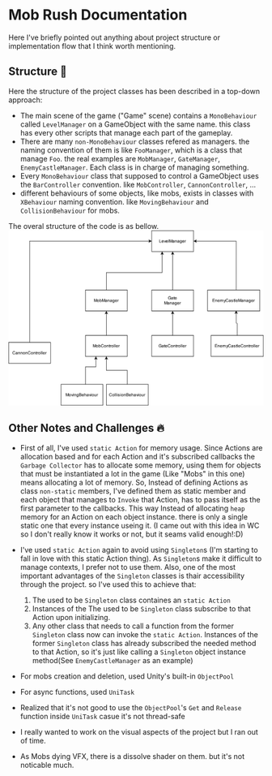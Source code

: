 
  # Mob Rush Documentation  
  Here I've briefly pointed out anything about project structure or implementation flow that I think worth mentioning.
  
  ## Structure 🚀  
  Here the structure of the project classes has been described in a top-down approach:
  - The main scene of the game ("Game" scene) contains a `MonoBehaviour` called `LevelManager` on a GameObject with the same name. this class has every other scripts that manage each part of the gameplay.
  - There are many `non-MonoBehaviour` classes refered as managers. the naming convention of them is like `FooManager`, which is a class that manage `Foo`. the real examples are `MobManager`, `GateManager`, `EnemyCastleManager`. Each class is in charge of managing something.
  - Every `MonoBehaviour` class that supposed to control a GameObject uses the `BarController` convention. like `MobController`, `CannonController`, ...
  - different behaviours of some objects, like mobs, exists in classes with `XBehaviour` naming convention. like `MovingBehaviour` and `CollisionBehaviour` for mobs.

  The overal structure of the code is as bellow.  
  ![Alt](Structure.jpg)
  
  ## Other Notes and Challenges 🔥  
  - First of all, I've used `static Action` for memory usage. Since Actions are allocation based and for each Action and it's subscribed callbacks the `Garbage Collector` has to allocate some memory, using them for objects that must be instantiated a lot in the game (Like "Mobs" in this one) means allocating a lot of memory. So, Instead of defining Actions as class `non-static` members, I've defined them as static member and each object that manages to `Invoke` that Action, has to pass itself as the first parameter to the callbacks. This way Instead of allocating `heap` memory for an Action on each object instance. there is only a single static one that every instance useing it. (I came out with this idea in WC so I don't really know it works or not, but it seams valid enough!:D)
  - I've used `static Action` again to avoid using `Singleton`s (I'm starting to fall in love with this static Action thing). As `Singleton`s make it difficult to manage contexts, I prefer not to use them. Also, one of the most important advantages of the `Singleton` classes is thair accessibility through the project. so I've used this to achieve that:
  
      1. The used to be `Singleton` class containes an `static Action`
      2. Instances of the The used to be `Singleton` class subscribe to that Action upon initializing.
      3. Any other class that needs to call a function from the former `Singleton` class now can invoke the `static Action`. Instances of the former `Singleton` class has already subscribed the needed method to that Action, so it's just like calling a `Singleton` object instance method(See `EnemyCastleManager` as an example) 

  - For mobs creation and deletion, used Unity's built-in `ObjectPool`
  - For async functions, used `UniTask`
  - Realized that it's not good to use the `ObjectPool`'s `Get` and `Release` function inside `UniTask` casue it's not thread-safe
  - I really wanted to work on the visual aspects of the project but I ran out of time.
  - As Mobs dying VFX, there is a dissolve shader on them. but it's not noticable much.
